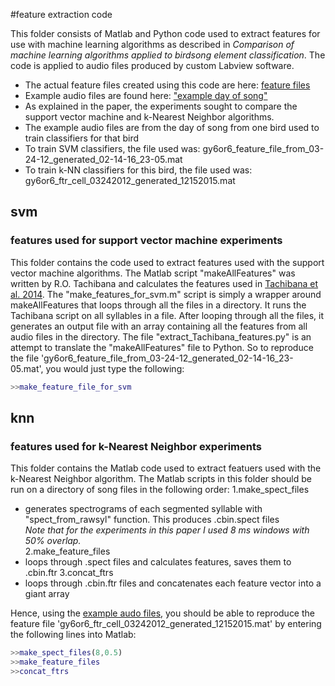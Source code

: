 #feature extraction code

This folder consists of Matlab and Python code used to extract features for use with machine learning algorithms as described in _Comparison of machine learning algorithms applied to birdsong element classification_. The code is applied to audio files produced by custom Labview software. 
* The actual feature files created using this code are here: [feature files](https://drive.google.com/folderview?id=0B0BKW2mh0ySnY3NDcjZCM1dLS1k&usp=drive_web)
* Example audio files are found here: ["example day of song"](https://drive.google.com/folderview?id=0B0BKW2mh0ySnYWhkYmV6WnNFQ1U&usp=sharing)
* As explained in the paper, the experiments sought to compare the support vector machine and k-Nearest Neighbor algorithms.
 * The example audio files are from the day of song from one bird used to train classifiers for that bird
 * To train SVM classifiers, the file used was: gy6or6_feature_file_from_03-24-12_generated_02-14-16_23-05.mat
 * To train k-NN classifiers for this bird, the file used was: gy6or6_ftr_cell_03242012_generated_12152015.mat
 
## svm
### features used for support vector machine experiments
This folder contains the code used to extract features used with the support vector machine algorithms. The Matlab script "makeAllFeatures" was written by R.O. Tachibana and calculates the features used in [Tachibana et al. 2014](http://journals.plos.org/plosone/article?id=10.1371/journal.pone.0092584). The "make_features_for_svm.m" script is simply a wrapper around makeAllFeatures that loops through all the files in a directory. It runs the Tachibana script on all syllables in a file. After looping through all the files, it generates an output file with an array containing all the features from all audio files in the directory.
The file "extract_Tachibana_features.py" is an attempt to translate the "makeAllFeatures" file to Python.
So to reproduce the file 'gy6or6_feature_file_from_03-24-12_generated_02-14-16_23-05.mat', you would just type the following:
```matlab
>>make_feature_file_for_svm
```

## knn
### features used for k-Nearest Neighbor experiments
This folder contains the Matlab code used to extract featuers used with the k-Nearest Neighbor algorithm. The Matlab scripts in this folder should be run on a directory of song files in the following order:
1.make_spect_files
 * generates spectrograms of each segmented syllable with "spect_from_rawsyl" function. This produces .cbin.spect files  
 *Note that for the experiments in this paper I used 8 ms windows with 50% overlap.*  
2.make_feature_files
 * loops through .spect files and calculates features, saves them to .cbin.ftr
3.concat_ftrs
 * loops through .cbin.ftr files and concatenates each feature vector into a giant array

Hence, using the [example audo files](https://drive.google.com/folderview?id=0B0BKW2mh0ySnYWhkYmV6WnNFQ1U&usp=sharing), you should be able to reproduce the feature file 'gy6or6_ftr_cell_03242012_generated_12152015.mat' by entering the following lines into Matlab:
```matlab
>>make_spect_files(8,0.5)
>>make_feature_files
>>concat_ftrs
```
